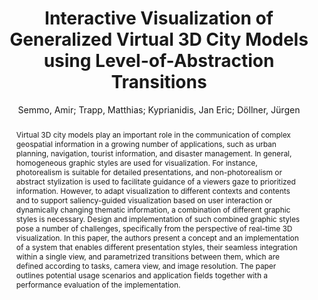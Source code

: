 ---
layout: technique
title: "Interactive Visualization of Generalized Virtual 3D City Models using Level-of-Abstraction Transitions"
classifications:
    system_type: "False"
    technique: "True"
    design_study: "False"
    evaluation: "False"
    data: "False"
    analysis: "False"
    generation: "False"
    curation_and_transformation: "False"
    management: "False"
    modeling: "False"
    urban_analysis: "False"
    visualization: "True"
    sunlight_access: "False"
    wind_ventilation: "False"
    view_impact: "False"
    energy: "False"
    damage_and_disaster_management: "False"
    climate: "False"
    sound: "False"
    property_cadastre: "False"
    other_use: "True"
    lookup: "False"
    browse: "False"
    locate: "False"
    explore: "False"
    identify: "False"
    compare: "False"
    summarize: "True"
    distribution: "False"
    trends: "False"
    outliers: "False"
    extremes: "False"
    features: "False"
    target_discovery: "True"
    target_access: "True"
    spatial_relation: "False"
    buildings: "True"
    streets: "True"
    nature: "False"
    uniform_discretization: "False"
    structural_subdivision: "False"
    univariate: "False"
    multivariate: "False"
    volumetric: "False"
    temporal: "False"
    sensing: "False"
    statistical: "False"
    simulation_based: "False"
    learning_based: "False"
    surveyed: "False"
    site: "False"
    block: "False"
    multi_block: "True"
    city: "False"
    va_wo_model: "False"
    post_model: "False"
    model_integrated: "False"
    assisted_models: "False"
    overlay: "False"
    embedded: "False"
    linked: "False"
    temporal_jx: "False"
    spatial_jx: "False"
    filter: "False"
    aggregate: "False"
    embed: "False"
    glyphs: "False"
    bar_charts: "False"
    scatterplots: "False"
    linegraphs: "False"
    matrix: "False"
    grid: "False"
    boxplot: "False"
    parallel_coordinates: "False"
    map_2d: "False"
    map_3d: "False"
    walking: "False"
    steering: "False"
    selection_based: "False"
    manipulation_based: "True"
    distortion: "False"
    ghosting: "False"
    culling: "False"
    birds_view: "False"
    multi_view: "False"
    assisted_steering: "False"
    other: "False"
    vr_cave: "False"
    ar: "False"
    desktop: "True"
    mobile: "False"
    case_study: "True"
    user_study: "False"
    statistical_evaluation: "False"
    expert_interviews: "False"
key: "87H5F5QM"
item_type: "journalArticle"
publication_year: "2012"
author: "Semmo, Amir; Trapp, Matthias; Kyprianidis, Jan Eric; Döllner, Jürgen"
publication_title: "Computer Graphics Forum"
isbn: "nan"
issn: "01677055"
doi: "10.1111/j.1467-8659.2012.03081.x"
url_paper: "https://onlinelibrary.wiley.com/doi/10.1111/j.1467-8659.2012.03081.x"
abstract_note: "nan"
date_added: "2023-01-29 23:56:13"
date_modified: "2023-01-29 23:56:13"
access_date: "2023-01-29 23:56:13"
pages: "885-894"
num_pages: "nan"
issue: "3pt1"
volume: "31.0"
number_of_volumes: "nan"
journal_abbreviation: "nan"
short_title: "nan"
series: "nan"
series_number: "nan"
series_text: "nan"
series_title: "nan"
publisher: "nan"
place: "nan"
language: "en"
rights: "nan"
type: "nan"
archive: "nan"
archive_location: "nan"
library_catalog: "DOI.org (Crossref)"
call_number: "nan"
extra: "nan"
notes: "nan"
link_attachments: "nan"
manual_tags: "nan"
automatic_tags: "nan"
editor: "nan"
series_editor: "nan"
translator: "nan"
contributor: "nan"
attorney_agent: "nan"
book_author: "nan"
cast_member: "nan"
commenter: "nan"
composer: "nan"
cosponsor: "nan"
counsel: "nan"
interviewer: "nan"
producer: "nan"
recipient: "nan"
reviewed_author: "nan"
scriptwriter: "nan"
words_by: "nan"
guest: "nan"
number: "nan"
edition: "nan"
running_time: "nan"
scale: "nan"
medium: "nan"
artwork_size: "nan"
filing_date: "nan"
application_number: "nan"
assignee: "nan"
issuing_authority: "nan"
country: "nan"
meeting_name: "nan"
conference_name: "nan"
court: "nan"
references: "nan"
reporter: "nan"
legal_status: "nan"
priority_numbers: "nan"
programming_language: "nan"
version: "nan"
system: "nan"
code: "nan"
code_number: "nan"
section: "nan"
session: "nan"
committee: "nan"
history: "nan"
legislative_body: "nan"
abstract: "Virtual 3D city models play an important role in the communication of complex geospatial information in a growing number of applications, such as urban planning, navigation, tourist information, and disaster management. In general, homogeneous graphic styles are used for visualization. For instance, photorealism is suitable for detailed presentations, and non-photorealism or abstract stylization is used to facilitate guidance of a viewers gaze to prioritized information. However, to adapt visualization to different contexts and contents and to support saliency-guided visualization based on user interaction or dynamically changing thematic information, a combination of different graphic styles is necessary. Design and implementation of such combined graphic styles pose a number of challenges, specifically from the perspective of real-time 3D visualization. In this paper, the authors present a concept and an implementation of a system that enables different presentation styles, their seamless integration within a single view, and parametrized transitions between them, which are defined according to tasks, camera view, and image resolution. The paper outlines potential usage scenarios and application fields together with a performance evaluation of the implementation."
---